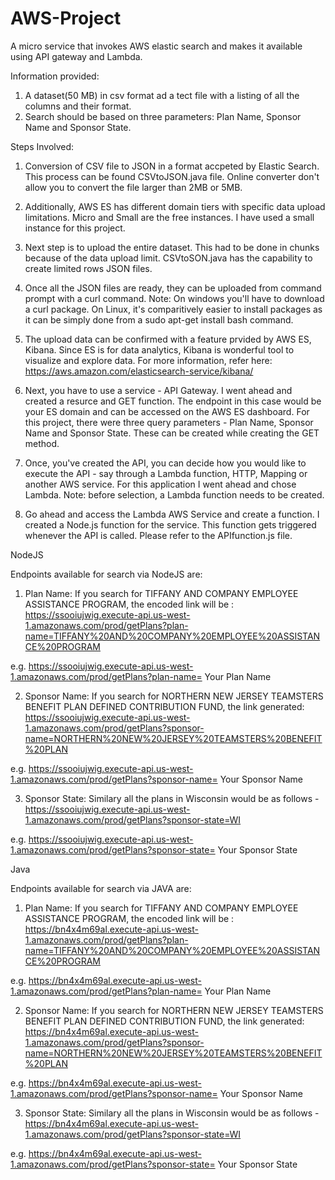 # AWS-Project
A micro service that invokes AWS elastic search and makes it available using API gateway and Lambda.

Information provided: 
1. A dataset(50 MB) in csv format ad a tect file with a listing of all the columns and their format. 
2. Search should be based on three parameters: Plan Name, Sponsor Name and Sponsor State.

Steps Involved: 

1. Conversion of CSV file to JSON in a format accpeted by Elastic Search. This process can be found CSVtoJSON.java file. Online converter don't allow you to convert the file larger than 2MB or 5MB. 

2. Additionally, AWS ES has different domain tiers with specific data upload limitations. Micro and Small are the free instances. 
I have used a small instance for this project. 

3. Next step is to upload the entire dataset. This had to be done in chunks because of the data upload limit. CSVtoSON.java has the capability to create limited rows JSON files. 

4. Once all the JSON files are ready, they can be uploaded from command prompt with a curl command. 
Note: On windows you'll have to download a curl package. On Linux, it's comparitively easier to install packages as it can be simply done from  a sudo apt-get install bash command. 

5. The upload data can be confirmed with a feature prvided by AWS ES, Kibana. Since ES is for data analytics, Kibana is wonderful tool to visualize and explore data. For more information, refer here: https://aws.amazon.com/elasticsearch-service/kibana/

6. Next, you have to use a service - API Gateway. I went ahead and created a resurce and GET function. The endpoint in this case would be your ES domain and can be accessed on the AWS ES dashboard. For this project, there were three query parameters - Plan Name, Sponsor Name and Sponsor State. These can be created while creating the GET method. 

7. Once, you've created the API, you can decide how you would like to execute the API - say through a Lambda function, HTTP, Mapping or another AWS service. For this application I went ahead and chose Lambda. 
Note: before selection, a Lambda function needs to be created. 

8. Go ahead and access the Lambda AWS Service and create a function. I created a Node.js function for the service. This function gets triggered whenever the API is called. Please refer to the APIfunction.js file. 

NodeJS

Endpoints available for search via NodeJS are:  
1. Plan Name: If you search for TIFFANY AND COMPANY EMPLOYEE ASSISTANCE PROGRAM, the encoded link will be : https://ssooiujwig.execute-api.us-west-1.amazonaws.com/prod/getPlans?plan-name=TIFFANY%20AND%20COMPANY%20EMPLOYEE%20ASSISTANCE%20PROGRAM

e.g. https://ssooiujwig.execute-api.us-west-1.amazonaws.com/prod/getPlans?plan-name= Your Plan Name

2. Sponsor Name: If you search for NORTHERN NEW JERSEY TEAMSTERS BENEFIT PLAN DEFINED CONTRIBUTION FUND, the link generated: https://ssooiujwig.execute-api.us-west-1.amazonaws.com/prod/getPlans?sponsor-name=NORTHERN%20NEW%20JERSEY%20TEAMSTERS%20BENEFIT%20PLAN

e.g. https://ssooiujwig.execute-api.us-west-1.amazonaws.com/prod/getPlans?sponsor-name= Your Sponsor Name

3. Sponsor State: Similary all the plans in Wisconsin would be as follows - https://ssooiujwig.execute-api.us-west-1.amazonaws.com/prod/getPlans?sponsor-state=WI

e.g. https://ssooiujwig.execute-api.us-west-1.amazonaws.com/prod/getPlans?sponsor-state= Your Sponsor State

Java

Endpoints available for search via JAVA are:  
1. Plan Name: If you search for TIFFANY AND COMPANY EMPLOYEE ASSISTANCE PROGRAM, the encoded link will be : https://bn4x4m69al.execute-api.us-west-1.amazonaws.com/prod/getPlans?plan-name=TIFFANY%20AND%20COMPANY%20EMPLOYEE%20ASSISTANCE%20PROGRAM

e.g. https://bn4x4m69al.execute-api.us-west-1.amazonaws.com/prod/getPlans?plan-name= Your Plan Name

2. Sponsor Name: If you search for NORTHERN NEW JERSEY TEAMSTERS BENEFIT PLAN DEFINED CONTRIBUTION FUND, the link generated: https://bn4x4m69al.execute-api.us-west-1.amazonaws.com/prod/getPlans?sponsor-name=NORTHERN%20NEW%20JERSEY%20TEAMSTERS%20BENEFIT%20PLAN

e.g. https://bn4x4m69al.execute-api.us-west-1.amazonaws.com/prod/getPlans?sponsor-name= Your Sponsor Name

3. Sponsor State: Similary all the plans in Wisconsin would be as follows - https://bn4x4m69al.execute-api.us-west-1.amazonaws.com/prod/getPlans?sponsor-state=WI

e.g. https://bn4x4m69al.execute-api.us-west-1.amazonaws.com/prod/getPlans?sponsor-state= Your Sponsor State
